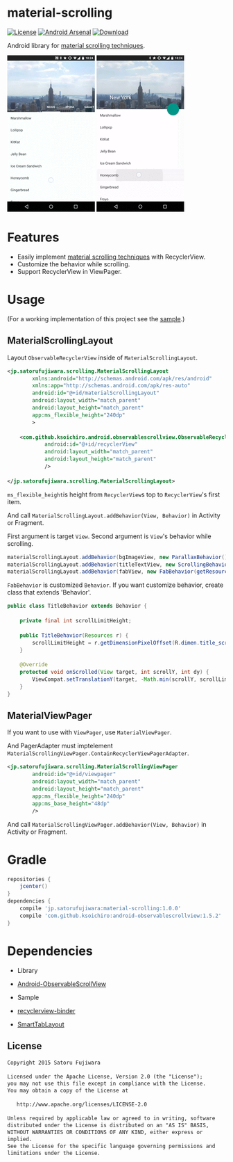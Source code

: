 material-scrolling
===
[![License](https://img.shields.io/badge/license-Apache%202-blue.svg)](https://www.apache.org/licenses/LICENSE-2.0)
[![Android Arsenal](https://img.shields.io/badge/Android%20Arsenal-material--scrolling-green.svg?style=flat)](https://android-arsenal.com/details/1/2529)
[![Download](https://api.bintray.com/packages/satorufujiwara/maven/material-scrolling/images/download.svg)](https://bintray.com/satorufujiwara/maven/material-scrolling/_latestVersion)


Android library for [material scrolling techniques](http://www.google.com/design/spec/patterns/scrolling-techniques.html).

 ![ViewPager](/arts/viewpager.gif)  ![ImageFab](/arts/imagefab.gif)

# Features
* Easily implement [material scrolling techniques](http://www.google.com/design/spec/patterns/scrolling-techniques.html) with RecyclerView.
* Customize the behavior while scrolling.
* Support RecyclerView in ViewPager.

# Usage

(For a working implementation of this project see the [sample](./sample).)

## MaterialScrollingLayout

Layout `ObservableRecyclerView` inside of `MaterialScrollingLayout`.

```xml
<jp.satorufujiwara.scrolling.MaterialScrollingLayout
        xmlns:android="http://schemas.android.com/apk/res/android"
        xmlns:app="http://schemas.android.com/apk/res-auto"
        android:id="@+id/materialScrollingLayout"
        android:layout_width="match_parent"
        android:layout_height="match_parent"
        app:ms_flexible_height="240dp"
        >

    <com.github.ksoichiro.android.observablescrollview.ObservableRecyclerView
            android:id="@+id/recyclerView"
            android:layout_width="match_parent"
            android:layout_height="match_parent"
            />

</jp.satorufujiwara.scrolling.MaterialScrollingLayout>
```
`ms_flexible_height`is height from `RecyclerView`s top to `RecyclerView`'s first item.

And call `MaterialScrollingLayout.addBehavior(View, Behavior)` in Activity or Fragment.

First argument is target `View`.
Second argument is `View`'s behavior while scrolling.

```java
materialScrollingLayout.addBehavior(bgImageView, new ParallaxBehavior());
materialScrollingLayout.addBehavior(titleTextView, new ScrollingBehavior());
materialScrollingLayout.addBehavior(fabView, new FabBehavior(getResources()));
```

`FabBehavior` is customized `Behavior`.
If you want customize behavior, create class that extends 'Behavior'.

```java
public class TitleBehavior extends Behavior {
    
    private final int scrollLimitHeight;

    public TitleBehavior(Resources r) {
        scrollLimitHeight = r.getDimensionPixelOffset(R.dimen.title_scroll_height);
    }

    @Override
    protected void onScrolled(View target, int scrollY, int dy) {
        ViewCompat.setTranslationY(target, -Math.min(scrollY, scrollLimitHeight));
    }
}
```

## MaterialViewPager

If you want to use with `ViewPager`, use `MaterialViewPager`.

And PagerAdapter must imptelement `MaterialScrollingViewPager.ContainRecyclerViewPagerAdapter`.

```xml
<jp.satorufujiwara.scrolling.MaterialScrollingViewPager
        android:id="@+id/viewpager"
        android:layout_width="match_parent"
        android:layout_height="match_parent"
        app:ms_flexible_height="240dp"
        app:ms_base_height="48dp"
        />
```

And call `MaterialScrollingViewPager.addBehavior(View, Behavior)` in Activity or Fragment.

# Gradle

```groovy
repositories {
    jcenter()
}
dependencies {
    compile 'jp.satorufujiwara:material-scrolling:1.0.0'
    compile 'com.github.ksoichiro:android-observablescrollview:1.5.2'
}
```

# Dependencies

* Library
 * [Android-ObservableScrollView](https://github.com/ksoichiro/Android-ObservableScrollView)

* Sample
 * [recyclerview-binder](https://github.com/satorufujiwara/recyclerview-binder)
 * [SmartTabLayout](https://github.com/ogaclejapan/SmartTabLayout)


License
-------
    Copyright 2015 Satoru Fujiwara

    Licensed under the Apache License, Version 2.0 (the "License");
    you may not use this file except in compliance with the License.
    You may obtain a copy of the License at

       http://www.apache.org/licenses/LICENSE-2.0

    Unless required by applicable law or agreed to in writing, software
    distributed under the License is distributed on an "AS IS" BASIS,
    WITHOUT WARRANTIES OR CONDITIONS OF ANY KIND, either express or implied.
    See the License for the specific language governing permissions and
    limitations under the License.
